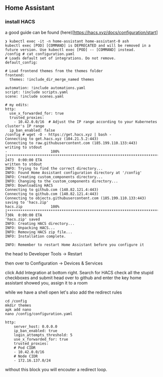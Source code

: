 ## Home Assistant

### install HACS
a good guide can be found (here)[https://hacs.xyz/docs/configuration/start]

```
❯ kubectl exec -it -n home-assistant home-assistant-0 ash
kubectl exec [POD] [COMMAND] is DEPRECATED and will be removed in a future version. Use kubectl exec [POD] -- [COMMAND] instead.
/config # cat configuration.yaml 
# Loads default set of integrations. Do not remove.
default_config:

# Load frontend themes from the themes folder
frontend:
  themes: !include_dir_merge_named themes

automation: !include automations.yaml
script: !include scripts.yaml
scene: !include scenes.yaml

# my edits:
http:
  use_x_forwarded_for: true
  trusted_proxies:
    - 10.42.0.0/16  # Adjust the IP range according to your Kubernetes cluster's IP range
  ip_ban_enabled: false
/config # wget -O - https://get.hacs.xyz | bash -
Connecting to get.hacs.xyz (104.21.5.2:443)
Connecting to raw.githubusercontent.com (185.199.110.133:443)
writing to stdout
-                    100% |********************************************************************************************************************************************************************|  2473  0:00:00 ETA
written to stdout
INFO: Trying to find the correct directory...
INFO: Found Home Assistant configuration directory at '/config'
INFO: Creating custom_components directory...
INFO: Changing to the custom_components directory...
INFO: Downloading HACS
Connecting to github.com (140.82.121.4:443)
Connecting to github.com (140.82.121.4:443)
Connecting to objects.githubusercontent.com (185.199.110.133:443)
saving to 'hacs.zip'
hacs.zip             100% |********************************************************************************************************************************************************************|  730k  0:00:00 ETA
'hacs.zip' saved
INFO: Creating HACS directory...
INFO: Unpacking HACS...
INFO: Removing HACS zip file...
INFO: Installation complete.

INFO: Remember to restart Home Assistant before you configure it
```

the head to Developer Tools -> Restart

then over to Configuration -> Devices & Services

click Add Integration at bottom right. Search for HACS 
check all the stupid checkboxes and submit
head over to github and enter the key home assistant showed you, assign it to a room


while we have a shell open let's also add the redirect rules

```
cd /config
mkdir themes
apk add nano
nano /config/configuration.yaml

http:
    server_host: 0.0.0.0
    ip_ban_enabled: true
    login_attempts_threshold: 5
    use_x_forwarded_for: true
    trusted_proxies:
    # Pod CIDR
    - 10.42.0.0/16
    # Node CIDR
    - 172.16.137.0/24
```

without this block you will encouter a redirect loop.
